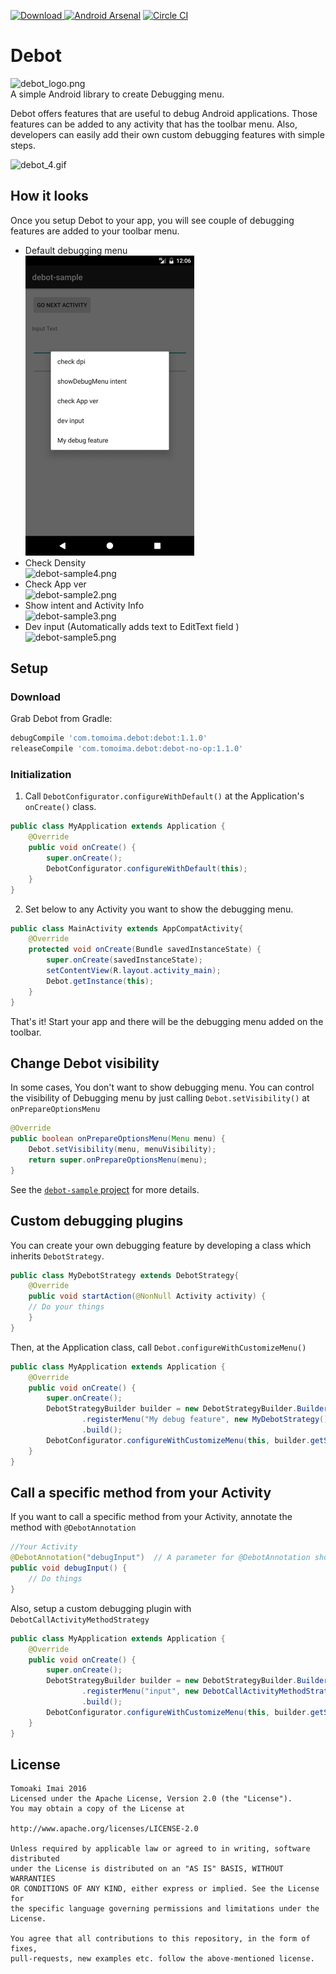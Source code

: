 [![Download](https://api.bintray.com/packages/tomoima525/maven/debot/images/download.svg) ](https://bintray.com/tomoima525/maven/debot/_latestVersion)
[![Android Arsenal](https://img.shields.io/badge/Android%20Arsenal-Debot-green.svg?style=flat)](https://android-arsenal.com/details/1/2562)
[![Circle CI](https://circleci.com/gh/tomoima525/debot.svg?style=svg)](https://circleci.com/gh/tomoima525/debot)
# Debot
![debot_logo.png](art/debot_logo.png)  
A simple Android library to create Debugging menu.

Debot offers features that are useful to debug Android applications. Those features can be added to any activity that has the toolbar menu. Also, developers can easily add their own custom debugging features with simple steps.

![debot_4.gif](art/debot_4.gif)

## How it looks
Once you setup Debot to your app, you will see couple of debugging features are added to your toolbar menu.

* Default debugging menu  
![debot-sample1.png](art/debot-sample1.png)
* Check Density  
![debot-sample4.png](art/debot-sample4.png)
* Check App ver  
![debot-sample2.png](art/debot-sample2.png)
* Show intent and Activity Info  
![debot-sample3.png](art/debot-sample3.png)
* Dev input (Automatically adds text to EditText field )  
![debot-sample5.png](art/debot-sample5.png)


## Setup
### Download
Grab Debot from Gradle:

```groovy
debugCompile 'com.tomoima.debot:debot:1.1.0'
releaseCompile 'com.tomoima.debot:debot-no-op:1.1.0'
```

### Initialization
1. Call `DebotConfigurator.configureWithDefault()` at the Application's `onCreate()` class.

```java
public class MyApplication extends Application {
    @Override
    public void onCreate() {
        super.onCreate();
        DebotConfigurator.configureWithDefault(this);
    }
}
```

2. Set below to any Activity you want to show the debugging menu.

```java
public class MainActivity extends AppCompatActivity{
    @Override
    protected void onCreate(Bundle savedInstanceState) {
        super.onCreate(savedInstanceState);
        setContentView(R.layout.activity_main);
        Debot.getInstance(this);
    }
}    
```

That's it! Start your app and there will be the debugging menu added on the toolbar. 

## Change Debot visibility

In some cases, You don't want to show debugging menu. You can control the visibility of Debugging menu by just calling `Debot.setVisibility()` at `onPrepareOptionsMenu`  

```java
@Override
public boolean onPrepareOptionsMenu(Menu menu) {
    Debot.setVisibility(menu, menuVisibility);
    return super.onPrepareOptionsMenu(menu);
}
```


See the [`debot-sample` project](debot-sample) for more details.

## Custom debugging plugins
You can create your own debugging feature by developing a class which inherits `DebotStrategy`.


```java
public class MyDebotStrategy extends DebotStrategy{
    @Override
    public void startAction(@NonNull Activity activity) {
    // Do your things
    }
}
```

Then, at the Application class, call `Debot.configureWithCustomizeMenu()`


```java
public class MyApplication extends Application {
    @Override
    public void onCreate() {
        super.onCreate();
        DebotStrategyBuilder builder = new DebotStrategyBuilder.Builder(context)
                .registerMenu("My debug feature", new MyDebotStrategy())
                .build();
        DebotConfigurator.configureWithCustomizeMenu(this, builder.getStrategyList());
    }
}
```

## Call a specific method from your Activity
If you want to call a specific method from your Activity, annotate the method with `@DebotAnnotation`

```java
//Your Activity
@DebotAnnotation("debugInput")  // A parameter for @DebotAnnotation should be same as the method's name
public void debugInput() {
    // Do things
}

```

Also, setup a custom debugging plugin with `DebotCallActivityMethodStrategy`

```java
public class MyApplication extends Application {
    @Override
    public void onCreate() {
        super.onCreate();
        DebotStrategyBuilder builder = new DebotStrategyBuilder.Builder(context)
                .registerMenu("input", new DebotCallActivityMethodStrategy("debugInput"))
                .build();
        DebotConfigurator.configureWithCustomizeMenu(this, builder.getStrategyList());
    }
}

```

## License

```
Tomoaki Imai 2016
Licensed under the Apache License, Version 2.0 (the "License").
You may obtain a copy of the License at

http://www.apache.org/licenses/LICENSE-2.0

Unless required by applicable law or agreed to in writing, software distributed
under the License is distributed on an "AS IS" BASIS, WITHOUT WARRANTIES
OR CONDITIONS OF ANY KIND, either express or implied. See the License for
the specific language governing permissions and limitations under the License.

You agree that all contributions to this repository, in the form of fixes, 
pull-requests, new examples etc. follow the above-mentioned license.
```